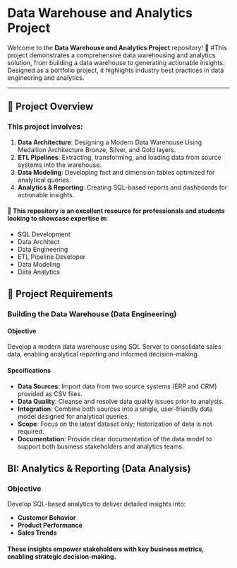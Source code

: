 # Data Warehouse and Analytics Project

Welcome to the **Data Warehouse and Analytics Project** repository! 🚀
#This project demonstrates a comprehensive data warehousing and analytics solution, from building a data warehouse to generating actionable insights. Designed as a portfolio project, it highlights industry best 
practices in data engineering and analytics.

---

## 📖 Project Overview
### This project involves:

1. **Data Architecture**: Designing a Modern Data Warehouse Using Medallion Architecture Bronze, Silver, and Gold layers.
2. **ETL Pipelines**: Extracting, transforming, and loading data from source systems into the warehouse.
3. **Data Modeling**: Developing fact and dimension tables optimized for analytical queries.
4. **Analytics & Reporting**: Creating SQL-based reports and dashboards for actionable insights.

#### 🎯 This repository is an excellent resource for professionals and students looking to showcase expertise in:

- SQL Development
- Data Architect
- Data Engineering
- ETL Pipeline Developer
- Data Modeling
- Data Analytics


## 🚀 Project Requirements
### Building the Data Warehouse (Data Engineering)
#### Objective
Develop a modern data warehouse using SQL Server to consolidate sales data, enabling analytical reporting and informed decision-making.

#### Specifications
- **Data Sources**: Import data from two source systems (ERP and CRM) provided as CSV files.
- **Data Quality**: Cleanse and resolve data quality issues prior to analysis.
- **Integration**: Combine both sources into a single, user-friendly data model designed for analytical queries.
- **Scope**: Focus on the latest dataset only; historization of data is not required.
- **Documentation**: Provide clear documentation of the data model to support both business stakeholders and analytics teams.

## BI: Analytics & Reporting (Data Analysis)
### Objective
Develop SQL-based analytics to deliver detailed insights into:

- **Customer Behavior**
- **Product Performance**
- **Sales Trends**
#### These insights empower stakeholders with key business metrics, enabling strategic decision-making.
